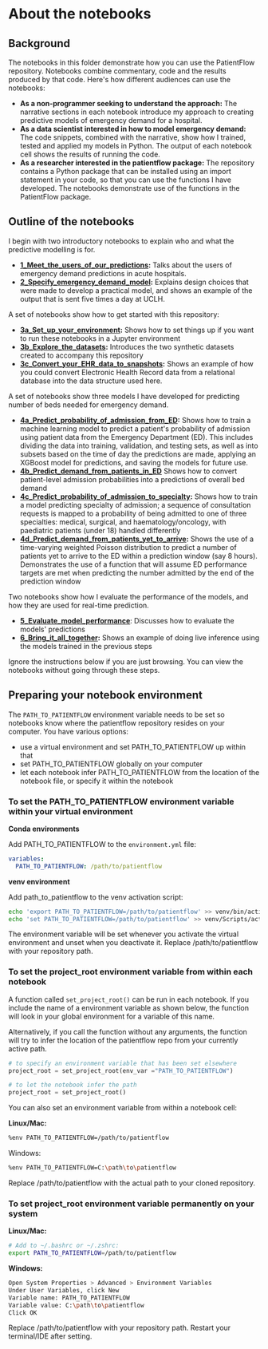 # About the notebooks

## Background

The notebooks in this folder demonstrate how you can use the PatientFlow repository. Notebooks combine commentary, code and the results produced by that code. Here's how different audiences can use the notebooks:

- **As a non-programmer seeking to understand the approach:** The narrative sections in each notebook introduce my approach to creating predictive models of emergency demand for a hospital. 
- **As a data scientist interested in how to model emergency demand:** The code snippets, combined with the narrative, show how I trained, tested and applied my models in Python. The output of each notebook cell shows the results of running the code.
- **As a researcher interested in the patientflow package:** The repository contains a Python package that can be installed using an import statement in your code, so that you can use the functions I have developed. The notebooks demonstrate use of the functions in the PatientFlow package.

## Outline of the notebooks

I begin with two introductory notebooks to explain who and what the predictive modelling is for.

- **[1_Meet_the_users_of_our_predictions](/notebooks/1_Meet_the_users_of_our_predictions.ipynb):** Talks about the users of emergency demand predictions in acute hospitals.
- **[2_Specify_emergency_demand_model](/notebooks/2_Specify_emergency_demand_model.ipynb):** Explains design choices that were made to develop a practical model, and shows an example of the output that is sent five times a day at UCLH.

A set of notebooks show how to get started with this repository:

- **[3a_Set_up_your_environment](/notebooks/3a_Set_up_your_environment.ipynb):** Shows how to set things up if you want to run these notebooks in a Jupyter environment
- **[3b_Explore_the_datasets](/notebooks/3b_Explore_the_datasets.ipynb):** Introduces the two synthetic datasets created to accompany this repository
- **[3c_Convert_your_EHR_data_to_snapshots](/notebooks/3c_Convert_your_EHR_data_to_snapshots.ipynb):** Shows an example of how you could convert Electronic Health Record data from a relational database into the data structure used here.

A set of notebooks show three models I have developed for predicting number of beds needed for emergency demand.

- **[4a_Predict_probability_of_admission_from_ED](/notebooks/4a_Predict_probability_of_admission_from_ED.ipynb):** Shows how to train a machine learning model to predict a patient's probability of admission using patient data from the Emergency Department (ED). This includes dividing the data into training, validation, and testing sets, as well as into subsets based on the time of day the predictions are made, applying an XGBoost model for predictions, and saving the models for future use.
- **[4b_Predict_demand_from_patients_in_ED](/notebooks/4b_Predict_demand_from_patients_in_ED.ipynb)** Shows how to convert patient-level admission probabilities into a predictions of overall bed demand
- **[4c_Predict_probability_of_admission_to_specialty](/notebooks/4c_Predict_probability_of_admission_to_specialty.ipynb):** Shows how to train a model predicting specialty of admission; a sequence of consultation requests is mapped to a probability of being admitted to one of three specialties: medical, surgical, and haematology/oncology, with paediatric patients (under 18) handled differently
- **[4d_Predict_demand_from_patients_yet_to_arrive](/notebooks/4d_Predict_demand_from_patients_yet_to_arrive.ipynb):** Shows the use of a time-varying weighted Poisson distribution to predict a number of patients yet to arrive to the ED within a prediction window (say 8 hours). Demonstrates the use of a function that will assume ED performance targets are met when predicting the number admitted by the end of the prediction window

Two notebooks show how I evaluate the performance of the models, and how they are used for real-time prediction.

- **[5_Evaluate_model_performance](/notebooks/5_Evaluate_model_performance.ipynb)**: Discusses how to evaluate the models' predictions
- **[6_Bring_it_all_together](/notebooks/6_Bring_it_all_together.ipynb):** Shows an example of doing live inference using the models trained in the previous steps

Ignore the instructions below if you are just browsing. You can view the notebooks without going through these steps.



## Preparing your notebook environment

The `PATH_TO_PATIENTFLOW` environment variable needs to be set so notebooks know where the patientflow repository resides on your computer. You have various options:

- use a virtual environment and set PATH_TO_PATIENTFLOW up within that
- set PATH_TO_PATIENTFLOW globally on your computer
- let each notebook infer PATH_TO_PATIENTFLOW from the location of the notebook file, or specify it within the notebook

### To set the PATH_TO_PATIENTFLOW environment variable within your virtual environment

**Conda environments**

Add PATH_TO_PATIENTFLOW to the `environment.yml` file:

```yaml
variables:
  PATH_TO_PATIENTFLOW: /path/to/patientflow
```

**venv environment**

Add path_to_patientflow to the venv activation script:

```sh
echo 'export PATH_TO_PATIENTFLOW=/path/to/patientflow' >> venv/bin/activate  # Linux/Mac
echo 'set PATH_TO_PATIENTFLOW=/path/to/patientflow' >> venv/Scripts/activate.bat  # Windows
```

The environment variable will be set whenever you activate the virtual environment and unset when you deactivate it.
Replace /path/to/patientflow with your repository path.

### To set the project_root environment variable from within each notebook

A function called `set_project_root()` can be run in each notebook. If you include the name of a environment variable as shown below, the function will look in your global environment for a variable of this name.

Alternatively, if you call the function without any arguments, the function will try to infer the location of the patientflow repo from your currently active path.

```python
# to specify an environment variable that has been set elsewhere
project_root = set_project_root(env_var ="PATH_TO_PATIENTFLOW")

# to let the notebook infer the path
project_root = set_project_root()

```

You can also set an environment variable from within a notebook cell:

**Linux/Mac:**

```sh
%env PATH_TO_PATIENTFLOW=/path/to/patientflow
```

Windows:

```sh
%env PATH_TO_PATIENTFLOW=C:\path\to\patientflow
```

Replace /path/to/patientflow with the actual path to your cloned repository.

### To set project_root environment variable permanently on your system

**Linux/Mac:**

```sh
# Add to ~/.bashrc or ~/.zshrc:
export PATH_TO_PATIENTFLOW=/path/to/patientflow
```

**Windows:**

```sh
Open System Properties > Advanced > Environment Variables
Under User Variables, click New
Variable name: PATH_TO_PATIENTFLOW
Variable value: C:\path\to\patientflow
Click OK
```

Replace /path/to/patientflow with your repository path. Restart your terminal/IDE after setting.
